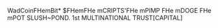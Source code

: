WadCoinFHemBit*
$FHemFHe mCRIPTS'FHe mPIMP FHe mDOGE  FHe mPOT
SLUSH~POND.
1st MULTINATIONAL TRUST[CAPITAL]
